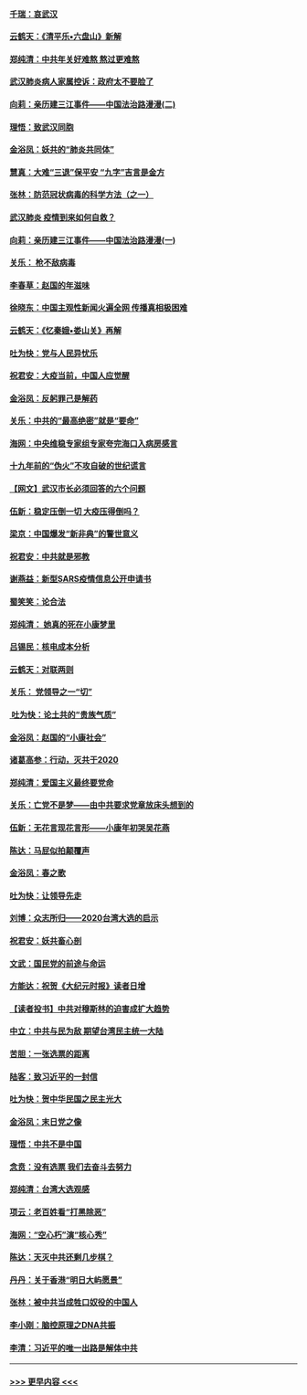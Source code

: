 #### [千瑞：哀武汉](../pages/nsc993/n11833647.md?t=01311031) 
#### [云鹤天：《清平乐▪六盘山》新解](../pages/nsc993/n11833611.md?t=01311031) 
#### [郑纯清：中共年关好难熬 熬过更难熬](../pages/nsc993/n11833489.md?t=01311031) 
#### [武汉肺炎病人家属控诉：政府太不要脸了](../pages/nsc993/n11833205.md?t=01311031) 
#### [向莉：亲历建三江事件——中国法治路漫漫(二)](../pages/nsc993/n11829102.md?t=01311031) 
#### [理悟：致武汉同胞](../pages/nsc993/n11831522.md?t=01311031) 
#### [金浴凤：妖共的“肺炎共同体”](../pages/nsc993/n11829448.md?t=01311031) 
#### [慧真：大难“三退”保平安 “九字”吉言是金方](../pages/nsc993/n11829501.md?t=01311031) 
#### [张林：防范冠状病毒的科学方法（之一）](../pages/nsc993/n11828618.md?t=01311031) 
#### [武汉肺炎 疫情到来如何自救？](../pages/nsc993/n11827632.md?t=01311031) 
#### [向莉：亲历建三江事件——中国法治路漫漫(一)](../pages/nsc993/n11827190.md?t=01311031) 
#### [关乐： 枪不敌病毒](../pages/nsc993/n11826746.md?t=01311031) 
#### [李春草：赵国的年滋味](../pages/nsc993/n11826321.md?t=01311031) 
#### [徐晓东：中国主观性新闻火遍全网 传播真相极困难](../pages/nsc993/n11826508.md?t=01311031) 
#### [云鹤天：《忆秦娥▪娄山关》再解](../pages/nsc993/n11824682.md?t=01311031) 
#### [吐为快：党与人民异忧乐](../pages/nsc993/n11824660.md?t=01311031) 
#### [祝君安：大疫当前，中国人应觉醒](../pages/nsc993/n11821946.md?t=01311031) 
#### [金浴凤：反躬罪己是解药](../pages/nsc993/n11820280.md?t=01311031) 
#### [关乐：中共的“最高绝密”就是“要命”](../pages/nsc993/n11816946.md?t=01311031) 
#### [海网：中央维稳专家组专家夸完海口入病房感言](../pages/nsc993/n11815138.md?t=01311031) 
#### [十九年前的“伪火”不攻自破的世纪谎言](../pages/nsc993/n11813238.md?t=01311031) 
#### [【网文】武汉市长必须回答的六个问题](../pages/nsc993/n11813848.md?t=01311031) 
#### [伍新：稳定压倒一切 大疫压得倒吗？](../pages/nsc993/n11812634.md?t=01311031) 
#### [梁京：中国爆发“新非典”的警世意义](../pages/nsc993/n11812554.md?t=01311031) 
#### [祝君安：中共就是邪教](../pages/nsc993/n11812431.md?t=01311031) 
#### [谢燕益：新型SARS疫情信息公开申请书](../pages/nsc993/n11808840.md?t=01311031) 
#### [蜀笑笑：论合法](../pages/nsc993/n11808064.md?t=01311031) 
#### [郑纯清： 她真的死在小康梦里](../pages/nsc993/n11806623.md?t=01311031) 
#### [吕锡民：核电成本分析](../pages/nsc993/n11806284.md?t=01311031) 
#### [云鹤天：对联两则](../pages/nsc993/n11805957.md?t=01311031) 
#### [关乐： 党领导之一“切”](../pages/nsc993/n11804505.md?t=01311031) 
#### [ 吐为快：论土共的“贵族气质”](../pages/nsc993/n11804490.md?t=01311031) 
#### [金浴凤：赵国的“小康社会”](../pages/nsc993/n11804452.md?t=01311031) 
#### [诸葛高参：行动，灭共于2020](../pages/nsc993/n11804120.md?t=01311031) 
#### [郑纯清：爱国主义最终要党命](../pages/nsc993/n11802197.md?t=01311031) 
#### [关乐：亡党不是梦——由中共要求党章放床头想到的](../pages/nsc993/n11802156.md?t=01311031) 
#### [伍新：无花言现花言形——小康年初哭吴花燕](../pages/nsc993/n11800044.md?t=01311031) 
#### [陈达：马屁似拍颠覆声](../pages/nsc993/n11800010.md?t=01311031) 
#### [金浴凤：春之歌](../pages/nsc993/n11797687.md?t=01311031) 
#### [吐为快：让领导先走](../pages/nsc993/n11797512.md?t=01311031) 
#### [刘博：众志所归——2020台湾大选的启示](../pages/nsc993/n11796878.md?t=01311031) 
#### [祝君安：妖共畜心剖](../pages/nsc993/n11794273.md?t=01311031) 
#### [文武：国民党的前途与命运](../pages/nsc993/n11794198.md?t=01311031) 
#### [方能达：祝贺《大纪元时报》读者日增](../pages/nsc993/n11793807.md?t=01311031) 
#### [【读者投书】中共对穆斯林的迫害成扩大趋势](../pages/nsc993/n11791371.md?t=01311031) 
#### [中立：中共与民为敌 期望台湾民主统一大陆](../pages/nsc993/n11790392.md?t=01311031) 
#### [苦胆：一张选票的距离](../pages/nsc993/n11788914.md?t=01311031) 
#### [陆客：致习近平的一封信](../pages/nsc993/n11788867.md?t=01311031) 
#### [吐为快：贺中华民国之民主光大](../pages/nsc993/n11788618.md?t=01311031) 
#### [金浴凤：末日党之像](../pages/nsc993/n11787475.md?t=01311031) 
#### [理悟：中共不是中国](../pages/nsc993/n11787463.md?t=01311031) 
#### [念贲：没有选票  我们去奋斗去努力](../pages/nsc993/n11787398.md?t=01311031) 
#### [郑纯清：台湾大选观感](../pages/nsc993/n11786210.md?t=01311031) 
#### [项云：老百姓看“打黑除恶”](../pages/nsc993/n11785398.md?t=01311031) 
#### [海网：“空心朽”演“核心秀”](../pages/nsc993/n11783874.md?t=01311031) 
#### [陈达：天灭中共还剩几步棋？](../pages/nsc993/n11783719.md?t=01311031) 
#### [丹丹：关于香港“明日大屿愿景”](../pages/nsc993/n11783273.md?t=01311031) 
#### [张林：被中共当成牲口奴役的中国人](../pages/nsc993/n11782397.md?t=01311031) 
#### [李小刚：脑控原理之DNA共振](../pages/nsc993/n11780962.md?t=01311031) 
#### [李清：习近平的唯一出路是解体中共](../pages/nsc993/n11780866.md?t=01311031) 

----
#### [ >>> 更早内容 <<< ](../indexes/nsc993-earlier.md)
